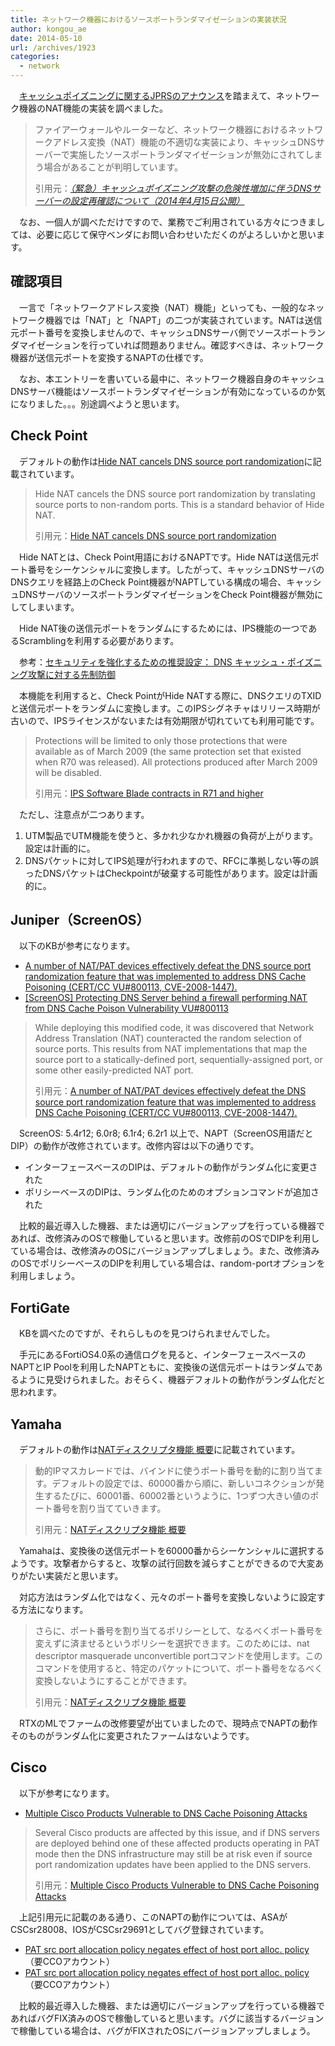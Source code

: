 ```yaml
---
title: ネットワーク機器におけるソースポートランダマイゼーションの実装状況
author: kongou_ae
date: 2014-05-10
url: /archives/1923
categories:
  - network
---
```

　[キャッシュポイズニングに関するJPRSのアナウンス][1]を踏まえて、ネットワーク機器のNAT機能の実装を調べました。

> ファイアーウォールやルーターなど、ネットワーク機器におけるネットワークアドレス変換（NAT）機能の不適切な実装により、キャッシュDNSサーバーで実施したソースポートランダマイゼーションが無効にされてしまう場合があることが判明しています。
> 
> 引用元：<cite><a href="http://jprs.jp/tech/security/2014-04-15-portrandomization.html">（緊急）キャッシュポイズニング攻撃の危険性増加に伴うDNSサーバーの設定再確認について（2014年4月15日公開）</a></cite>

　なお、一個人が調べただけですので、業務でご利用されている方々につきましては、必要に応じて保守ベンダにお問い合わせいただくのがよろしいかと思います。

## 確認項目

　一言で「ネットワークアドレス変換（NAT）機能」といっても、一般的なネットワーク機器では「NAT」と「NAPT」の二つが実装されています。NATは送信元ポート番号を変換しませんので、キャッシュDNSサーバ側でソースポートランダマイゼーションを行っていれば問題ありません。確認すべきは、ネットワーク機器が送信元ポートを変換するNAPTの仕様です。

　なお、本エントリーを書いている最中に、ネットワーク機器自身のキャッシュDNSサーバ機能はソースポートランダマイゼーションが有効になっているのか気になりました。。。別途調べようと思います。

## Check Point

　デフォルトの動作は[Hide NAT cancels DNS source port randomization][2]に記載されています。

> Hide NAT cancels the DNS source port randomization by translating source ports to non-random ports. This is a standard behavior of Hide NAT.
> 
> 引用元：[Hide NAT cancels DNS source port randomization][2]

　Hide NATとは、Check Point用語におけるNAPTです。Hide NATは送信元ポート番号をシーケンシャルに変換します。したがって、キャッシュDNSサーバのDNSクエリを経路上のCheck Point機器がNAPTしている構成の場合、キャッシュDNSサーバのソースポートランダマイゼーションをCheck Point機器が無効にしてしまいます。

　Hide NAT後の送信元ポートをランダムにするためには、IPS機能の一つであるScramblingを利用する必要があります。

　参考：[セキュリティを強化するための推奨設定： DNS キャッシュ・ポイズニング攻撃に対する先制防御][3]

　本機能を利用すると、Check PointがHide NATする際に、DNSクエリのTXIDと送信元ポートをランダムに変換します。このIPSシグネチャはリリース時期が古いので、IPSライセンスがないまたは有効期限が切れていても利用可能です。

> Protections will be limited to only those protections that were available as of March 2009 (the same protection set that existed when R70 was released). All protections produced after March 2009 will be disabled.
> 
> 引用元：[IPS Software Blade contracts in R71 and higher][4]

　ただし、注意点が二つあります。

  1. UTM製品でUTM機能を使うと、多かれ少なかれ機器の負荷が上がります。設定は計画的に。
  2. DNSパケットに対してIPS処理が行われますので、RFCに準拠しない等の誤ったDNSパケットはCheckpointが破棄する可能性があります。設定は計画的に。

## Juniper（ScreenOS）

　以下のKBが参考になります。

  * [A number of NAT/PAT devices effectively defeat the DNS source port randomization feature that was implemented to address DNS Cache Poisoning (CERT/CC VU#800113, CVE-2008-1447).][5]
  * [[ScreenOS] Protecting DNS Server behind a firewall performing NAT from DNS Cache Poison Vulnerability VU#800113][6]

> While deploying this modified code, it was discovered that Network Address Translation (NAT) counteracted the random selection of source ports. This results from NAT implementations that map the source port to a statically-defined port, sequentially-assigned port, or some other easily-predicted NAT port.
> 
> 引用元：[A number of NAT/PAT devices effectively defeat the DNS source port randomization feature that was implemented to address DNS Cache Poisoning (CERT/CC VU#800113, CVE-2008-1447).][5]

　ScreenOS: 5.4r12; 6.0r8; 6.1r4; 6.2r1 以上で、NAPT（ScreenOS用語だとDIP）の動作が改修されています。改修内容は以下の通りです。

  * インターフェースベースのDIPは、デフォルトの動作がランダム化に変更された
  * ポリシーベースのDIPは、ランダム化のためのオプションコマンドが追加された

　比較的最近導入した機器、または適切にバージョンアップを行っている機器であれば、改修済みのOSで稼働していると思います。改修前のOSでDIPを利用している場合は、改修済みのOSにバージョンアップしましょう。また、改修済みのOSでポリシーベースのDIPを利用している場合は、random-portオプションを利用しましょう。

## FortiGate

　KBを調べたのですが、それらしものを見つけられませんでした。

　手元にあるFortiOS4.0系の通信ログを見ると、インターフェースベースのNAPTとIP Poolを利用したNAPTともに、変換後の送信元ポートはランダムであるように見受けられました。おそらく、機器デフォルトの動作がランダム化だと思われます。

## Yamaha

　デフォルトの動作は[NATディスクリプタ機能 概要][7]に記載されています。

> 動的IPマスカレードでは、バインドに使うポート番号を動的に割り当てます。デフォルトの設定では、60000番から順に、新しいコネクションが発生するたびに、60001番、60002番というように、1つずつ大きい値のポート番号を割り当てていきます。
> 
> 引用元：[NATディスクリプタ機能 概要][7]

　Yamahaは、変換後の送信元ポートを60000番からシーケンシャルに選択するようです。攻撃者からすると、攻撃の試行回数を減らすことができるので大変ありがたい実装だと思います。

　対応方法はランダム化ではなく、元々のポート番号を変換しないように設定する方法になります。

> さらに、ポート番号を割り当てるポリシーとして、なるべくポート番号を変えずに済ませるというポリシーを選択できます。このためには、nat descriptor masquerade unconvertible portコマンドを使用します。このコマンドを使用すると、特定のパケットについて、ポート番号をなるべく変換しないようにすることができます。
> 
> 引用元：[NATディスクリプタ機能 概要][7]

　RTXのMLでファームの改修要望が出ていましたので、現時点でNAPTの動作そのものがランダム化に変更されたファームはないようです。

## Cisco

　以下が参考になります。

  * [Multiple Cisco Products Vulnerable to DNS Cache Poisoning Attacks][8]

> Several Cisco products are affected by this issue, and if DNS servers are deployed behind one of these affected products operating in PAT mode then the DNS infrastructure may still be at risk even if source port randomization updates have been applied to the DNS servers.
> 
> 引用元：[Multiple Cisco Products Vulnerable to DNS Cache Poisoning Attacks][8]

　上記引用元に記載のある通り、このNAPTの動作については、ASAがCSCsr28008、IOSがCSCsr29691としてバグ登録されています。

  * [PAT src port allocation policy negates effect of host port alloc. policy][9]（要CCOアカウント）
  * [PAT src port allocation policy negates effect of host port alloc. policy][10]（要CCOアカウント）

　比較的最近導入した機器、または適切にバージョンアップを行っている機器であればバグFIX済みのOSで稼働していると思います。バグに該当するバージョンで稼働している場合は、バグがFIXされたOSにバージョンアップしましょう。

 [1]: http://jprs.jp/tech/security/2014-04-15-portrandomization.html
 [2]: https://supportcenter.checkpoint.com/supportcenter/portal?js_peid=P-114a7ba5fd7-10001&eventSubmit_doGoviewsolutiondetails&solutionid=sk35623
 [3]: https://www.checkpoint.com/defense/advisories/public/2007/sbp-16-Aug.html
 [4]: https://supportcenter.checkpoint.com/supportcenter/portal?eventSubmit_doGoviewsolutiondetails=&solutionid=sk44175
 [5]: http://kb.juniper.net/InfoCenter/index?page=content&id=JSA10403
 [6]: http://kb.juniper.net/InfoCenter/index?page=content&id=KB12064
 [7]: http://www.rtpro.yamaha.co.jp/RT/docs/nat-descriptor/nat-abstruct.html
 [8]: http://www.cisco.com/c/en/us/support/docs/csa/cisco-sa-20080708-dns.html
 [9]: https://tools.cisco.com/bugsearch/bug/CSCsr28008
 [10]: https://tools.cisco.com/bugsearch/bug/CSCsr29691